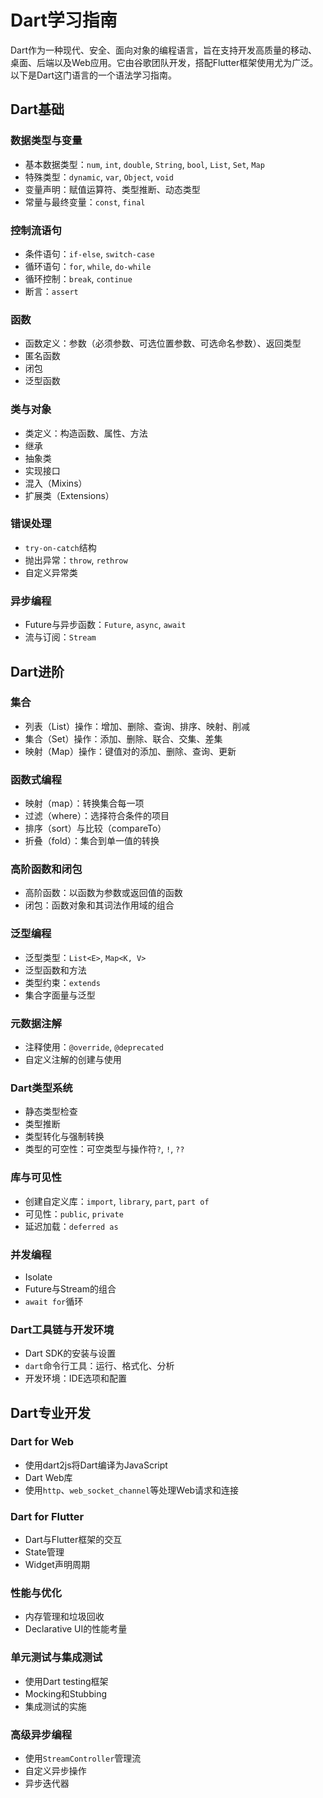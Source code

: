 # Dart学习指南

Dart作为一种现代、安全、面向对象的编程语言，旨在支持开发高质量的移动、桌面、后端以及Web应用。它由谷歌团队开发，搭配Flutter框架使用尤为广泛。以下是Dart这门语言的一个语法学习指南。

## Dart基础

### 数据类型与变量

- 基本数据类型：`num`, `int`, `double`, `String`, `bool`, `List`, `Set`, `Map`
- 特殊类型：`dynamic`, `var`, `Object`, `void`
- 变量声明：赋值运算符、类型推断、动态类型
- 常量与最终变量：`const`, `final`

### 控制流语句

- 条件语句：`if-else`, `switch-case`
- 循环语句：`for`, `while`, `do-while`
- 循环控制：`break`, `continue`
- 断言：`assert`

### 函数

- 函数定义：参数（必须参数、可选位置参数、可选命名参数）、返回类型
- 匿名函数
- 闭包
- 泛型函数

### 类与对象

- 类定义：构造函数、属性、方法
- 继承
- 抽象类
- 实现接口
- 混入（Mixins）
- 扩展类（Extensions）

### 错误处理

- `try-on-catch`结构
- 抛出异常：`throw`, `rethrow`
- 自定义异常类

### 异步编程

- Future与异步函数：`Future`, `async`, `await`
- 流与订阅：`Stream`

## Dart进阶

### 集合

- 列表（List）操作：增加、删除、查询、排序、映射、削减
- 集合（Set）操作：添加、删除、联合、交集、差集
- 映射（Map）操作：键值对的添加、删除、查询、更新

### 函数式编程

- 映射（map）：转换集合每一项
- 过滤（where）：选择符合条件的项目
- 排序（sort）与比较（compareTo）
- 折叠（fold）：集合到单一值的转换

### 高阶函数和闭包

- 高阶函数：以函数为参数或返回值的函数
- 闭包：函数对象和其词法作用域的组合

### 泛型编程

- 泛型类型：`List<E>`, `Map<K, V>`
- 泛型函数和方法
- 类型约束：`extends`
- 集合字面量与泛型

### 元数据注解

- 注释使用：`@override`, `@deprecated`
- 自定义注解的创建与使用

### Dart类型系统

- 静态类型检查
- 类型推断
- 类型转化与强制转换
- 类型的可空性：可空类型与操作符`?`, `!`, `??`

### 库与可见性

- 创建自定义库：`import`, `library`, `part`, `part of`
- 可见性：`public`, `private`
- 延迟加载：`deferred as`

### 并发编程

- Isolate
- Future与Stream的组合
- `await for`循环

### Dart工具链与开发环境

- Dart SDK的安装与设置
- `dart`命令行工具：运行、格式化、分析
- 开发环境：IDE选项和配置

## Dart专业开发

### Dart for Web

- 使用dart2js将Dart编译为JavaScript
- Dart Web库
- 使用`http`、`web_socket_channel`等处理Web请求和连接

### Dart for Flutter

- Dart与Flutter框架的交互
- State管理
- Widget声明周期

### 性能与优化

- 内存管理和垃圾回收
- Declarative UI的性能考量

### 单元测试与集成测试

- 使用Dart testing框架
- Mocking和Stubbing
- 集成测试的实施

### 高级异步编程

- 使用`StreamController`管理流
- 自定义异步操作
- 异步迭代器